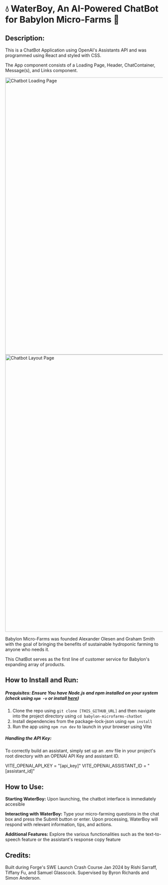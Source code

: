 # :droplet: WaterBoy, An AI-Powered ChatBot for Babylon Micro-Farms :seedling:

## Description:
This is a ChatBot Application using OpenAI's Assistants API and was programmed using React and styled with CSS. 

The App component consists of a Loading Page, Header, ChatContainer, Message(s), and Links component. 

<img width="887" alt="Chatbot Loading Page" src="https://github.com/RishiSarraff/Babylon-Chatbot/assets/129014691/77d32ab8-3fee-4403-a678-c1cf6a6bbf40">
<img width="887" alt="Chatbot Layout Page" src="https://github.com/tiffanyfu7/babylon-microfarms-chatbot/assets/71473099/607acc80-3325-4d81-923f-ece5e9277b7c">


Babylon Micro-Farms was founded Alexander Olesen and Graham Smith with the goal of bringing the benefits of sustainable hydroponic farming to anyone who needs it.

This ChatBot serves as the first line of customer service for Babylon's expanding array of products. 

## How to Install and Run:
##### Prequisites: Ensure You have Node.js and npm installed on your system (check using `npm -v` or install [here](https://nodejs.org/en/download))
1. Clone the repo using `git clone [THIS_GITHUB_URL]` and then navigate into the project directory using `cd babylon-microfarms-chatbot` 
2. Install dependencies from the package-lock-json using `npm install`
3. Run the app using `npm run dev` to launch in your browser using Vite

##### Handling the API Key:
To correctly build an assistant, simply set up an .env file in your project's root directory with an OPENAI API Key and assistant ID.

VITE_OPENAI_API_KEY = "[api_key]"
VITE_OPENAI_ASSISTANT_ID = "[assistant_id]"

## How to Use:
__Starting WaterBoy:__ Upon launching, the chatbot interface is immediately accesible<br>

__Interacting with WaterBoy:__ Type your micro-farming questions in the chat box and press the Submit button or enter. Upon processing, WaterBoy will respond with relevant information, tips, and actions.<br>

__Additional Features:__ Explore the various functionalities such as the text-to-speech feature or the assistant's response copy feature

## Credits:
Built during Forge's SWE Launch Crash Course Jan 2024 by Rishi Sarraff, Tiffany Fu, and Samuel Glasscock. Supervised by Byron Richards and Simon Anderson.
